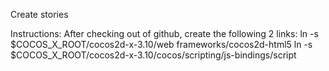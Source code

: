 Create stories

Instructions:
After checking out of github, create the following 2 links:
ln -s $COCOS_X_ROOT/cocos2d-x-3.10/web frameworks/cocos2d-html5
ln -s $COCOS_X_ROOT/cocos2d-x-3.10/cocos/scripting/js-bindings/script